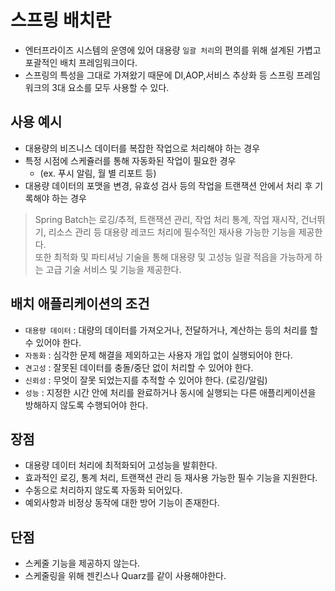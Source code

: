 # 스프링 배치란

- 엔터프라이즈 시스템의 운영에 있어 대용량 `일괄 처리`의 편의를 위해 설계된 가볍고 포괄적인 배치 프레임워크이다.
- 스프링의 특성을 그대로 가져왔기 때문에 DI,AOP,서비스 추상화 등 스프링 프레임워크의 3대 요소를 모두 사용할 수 있다.

## 사용 예시

- 대용량의 비즈니스 데이터를 복잡한 작업으로 처리해야 하는 경우
- 특정 시점에 스케쥴러를 통해 자동화된 작업이 필요한 경우
    - (ex. 푸시 알림, 월 별 리포트 등)
- 대용량 데이터의 포맷을 변경, 유효성 검사 등의 작업을 트랜잭션 안에서 처리 후 기록해야 하는 경우

>Spring Batch는 로깅/추적, 트랜잭션 관리, 작업 처리 통계, 작업 재시작, 건너뛰기, 리소스 관리 등 대용량 레코드 처리에 필수적인 재사용 가능한 기능을 제공한다.<br>
또한 최적화 및 파티셔닝 기술을 통해 대용량 및 고성능 일괄 적읍을 가능하게 하는 고급 기술 서비스 및 기능을 제공한다.

## 배치 애플리케이션의 조건

- `대용량 데이터` : 대량의 데이터를 가져오거나, 전달하거나, 계산하는 등의 처리를 할 수 있어야 한다.
- `자동화` : 심각한 문제 해결을 제외하고는 사용자 개입 없이 실행되어야 한다.
- `견고성` : 잘못된 데이터를 충돌/중단 없이 처리할 수 있어야 한다.
- `신뢰성` : 무엇이 잘못 되었는지를 추적할 수 있어야 한다. (로깅/알림)
- `성능` : 지정한 시간 안에 처리를 완료하거나 동시에 실행되는 다른 애플리케이션을 방해하지 않도록 수행되어야 한다.

## 장점

- 대용량 데이터 처리에 최적화되어 고성능을 발휘한다.
- 효과적인 로깅, 통계 처리, 트랜잭션 관리 등 재사용 가능한 필수 기능을 지원한다.
- 수동으로 처리하지 않도록 자동화 되어있다.
- 예외사항과 비정상 동작에 대한 방어 기능이 존재한다.

## 단점

- 스케줄 기능을 제공하지 않는다.
- 스케줄링을 위해 젠킨스나 Quarz를 같이 사용해야한다.